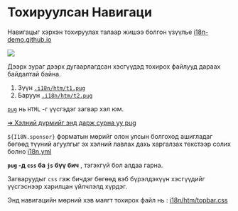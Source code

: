 # Тохируулсан Навигаци

Навигацыг хэрхэн тохируулах талаар жишээ болгон үзүүлье [i18n-demo.github.io](//i18n-demo.github.io)

![](https://p.3ti.site/1731036697.avif)

Дээрх зураг дээрх дугаарлагдсан хэсгүүдэд тохирох файлууд дараах байдалтай байна.

1. Зүүн [`.i18n/htm/t1.pug`](https://github.com/i18n-site/demo.i18n.site/blob/main/.i18n/htm/t1.pug)
2. Баруун [`.i18n/htm/t2.pug`](https://github.com/i18n-site/demo.i18n.site/blob/main/.i18n/htm/t2.pug)

[`pug`](https://pugjs.org) нь `HTML` -г үүсгэдэг загвар хэл юм.

[➔ Хэлний дүрмийг энд дарж сурна уу pug](https://pugjs.org)

`${I18N.sponsor}` форматын мөрийг олон улсын болгоход ашигладаг бөгөөд түүний агуулгыг эх хэлний лавлах дахь харгалзах текстээр солих болно [i18n.yml](https://github.com/i18n-site/demo.i18n.site/blob/main/en/i18n.yml)

**`pug` -д `css` ба `js` бүү бич** , тэгэхгүй бол алдаа гарна.

Загваруудыг `css` гэж бичдэг бөгөөд вэб бүрэлдэхүүн хэсгүүдийг үүсгэснээр харилцан үйлчлэлд хүрдэг.

Энд навигацийн мөрний хэв маягт тохирох файл нь : [i18n/htm/topbar.css](https://github.com/i18n-site/demo.i18n.site/blob/main/.i18n/htm/topbar.css)